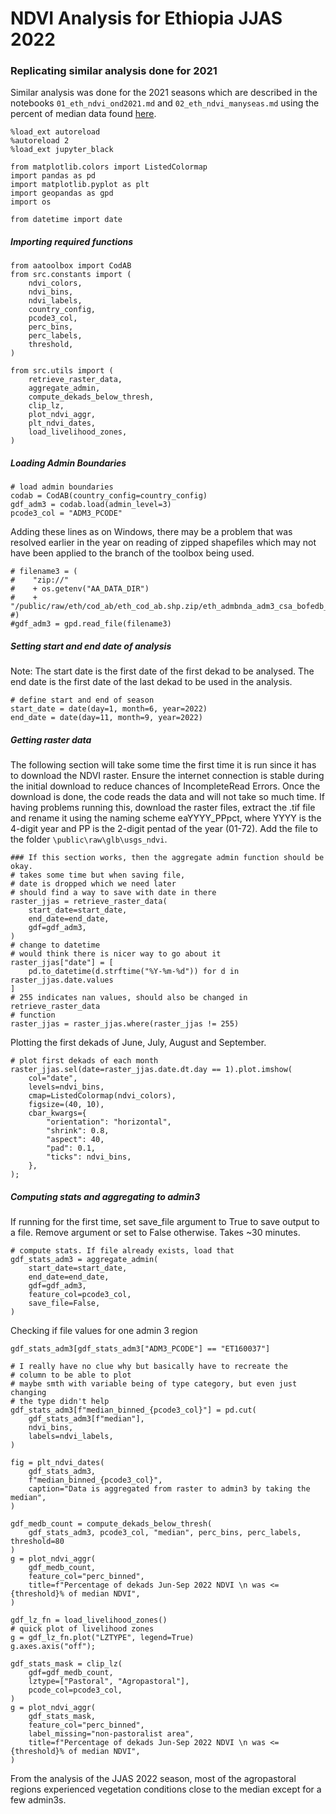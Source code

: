 # NDVI Analysis for Ethiopia JJAS 2022


### Replicating similar analysis done for 2021
Similar analysis was done for the 2021 seasons which are described in the notebooks `01_eth_ndvi_ond2021.md` and `02_eth_ndvi_manyseas.md`
using the percent of median data found [here](https://edcintl.cr.usgs.gov/downloads/sciweb1/shared/fews/web/africa/east/dekadal/emodis/ndvi_c6/percentofmedian/downloads/dekadal/).



```py3
%load_ext autoreload
%autoreload 2
%load_ext jupyter_black

from matplotlib.colors import ListedColormap
import pandas as pd
import matplotlib.pyplot as plt
import geopandas as gpd
import os

from datetime import date
```

##### Importing required functions

```py3
from aatoolbox import CodAB
from src.constants import (
    ndvi_colors,
    ndvi_bins,
    ndvi_labels,
    country_config,
    pcode3_col,
    perc_bins,
    perc_labels,
    threshold,
)

from src.utils import (
    retrieve_raster_data,
    aggregate_admin,
    compute_dekads_below_thresh,
    clip_lz,
    plot_ndvi_aggr,
    plt_ndvi_dates,
    load_livelihood_zones,
)
```

##### Loading Admin Boundaries

```py3
# load admin boundaries
codab = CodAB(country_config=country_config)
gdf_adm3 = codab.load(admin_level=3)
pcode3_col = "ADM3_PCODE"
```

Adding these lines as on Windows, there may be a problem that was resolved earlier in the year on reading of zipped shapefiles which may not have been applied to the branch of the toolbox being used.

```py3
# filename3 = (
#    "zip://"
#    + os.getenv("AA_DATA_DIR")
#    + "/public/raw/eth/cod_ab/eth_cod_ab.shp.zip/eth_admbnda_adm3_csa_bofedb_2021.shp"
#)
#gdf_adm3 = gpd.read_file(filename3)
```

##### Setting start and end date of analysis
Note: The start date is the first date of the first dekad to be analysed. The end date is the first date of the last dekad to be used in the analysis.

```py3
# define start and end of season
start_date = date(day=1, month=6, year=2022)
end_date = date(day=11, month=9, year=2022)
```

##### Getting raster data
The following section will take some time the first time it is run since it has to download the NDVI raster. Ensure the internet connection is stable during the initial download to reduce chances of IncompleteRead Errors. Once the download is done, the code reads the data and will not take so much time. If having problems running this, download the raster files, extract the .tif file and rename it using the naming scheme eaYYYY_PPpct, where YYYY is the 4-digit year and PP is the 2-digit pentad of the year (01-72). Add the file to the folder `\public\raw\glb\usgs_ndvi`.

```py3
### If this section works, then the aggregate admin function should be okay.
# takes some time but when saving file,
# date is dropped which we need later
# should find a way to save with date in there
raster_jjas = retrieve_raster_data(
    start_date=start_date,
    end_date=end_date,
    gdf=gdf_adm3,
)
# change to datetime
# would think there is nicer way to go about it
raster_jjas["date"] = [
    pd.to_datetime(d.strftime("%Y-%m-%d")) for d in raster_jjas.date.values
]
# 255 indicates nan values, should also be changed in retrieve_raster_data
# function
raster_jjas = raster_jjas.where(raster_jjas != 255)
```

Plotting the first dekads of June, July, August and September.

```py3
# plot first dekads of each month
raster_jjas.sel(date=raster_jjas.date.dt.day == 1).plot.imshow(
    col="date",
    levels=ndvi_bins,
    cmap=ListedColormap(ndvi_colors),
    figsize=(40, 10),
    cbar_kwargs={
        "orientation": "horizontal",
        "shrink": 0.8,
        "aspect": 40,
        "pad": 0.1,
        "ticks": ndvi_bins,
    },
);
```

##### Computing stats and aggregating to admin3
If running for the first time, set save_file argument to True to save output to a file. Remove argument or set to False otherwise. Takes ~30 minutes.

```py3
# compute stats. If file already exists, load that
gdf_stats_adm3 = aggregate_admin(
    start_date=start_date,
    end_date=end_date,
    gdf=gdf_adm3,
    feature_col=pcode3_col,
    save_file=False,
)
```

Checking if file values for one admin 3 region

```py3
gdf_stats_adm3[gdf_stats_adm3["ADM3_PCODE"] == "ET160037"]
```

```py3
# I really have no clue why but basically have to recreate the
# column to be able to plot
# maybe smth with variable being of type category, but even just changing
# the type didn't help
gdf_stats_adm3[f"median_binned_{pcode3_col}"] = pd.cut(
    gdf_stats_adm3[f"median"],
    ndvi_bins,
    labels=ndvi_labels,
)
```

```py3
fig = plt_ndvi_dates(
    gdf_stats_adm3,
    f"median_binned_{pcode3_col}",
    caption="Data is aggregated from raster to admin3 by taking the median",
)
```

```py3
gdf_medb_count = compute_dekads_below_thresh(
    gdf_stats_adm3, pcode3_col, "median", perc_bins, perc_labels, threshold=80
)
g = plot_ndvi_aggr(
    gdf_medb_count,
    feature_col="perc_binned",
    title=f"Percentage of dekads Jun-Sep 2022 NDVI \n was <={threshold}% of median NDVI",
)
```

```py3
gdf_lz_fn = load_livelihood_zones()
# quick plot of livelihood zones
g = gdf_lz_fn.plot("LZTYPE", legend=True)
g.axes.axis("off");
```

```py3
gdf_stats_mask = clip_lz(
    gdf=gdf_medb_count,
    lztype=["Pastoral", "Agropastoral"],
    pcode_col=pcode3_col,
)
g = plot_ndvi_aggr(
    gdf_stats_mask,
    feature_col="perc_binned",
    label_missing="non-pastoralist area",
    title=f"Percentage of dekads Jun-Sep 2022 NDVI \n was <={threshold}% of median NDVI",
)
```

From the analysis of the JJAS 2022 season, most of the agropastoral regions experienced vegetation conditions close to the median except for a few admin3s.

